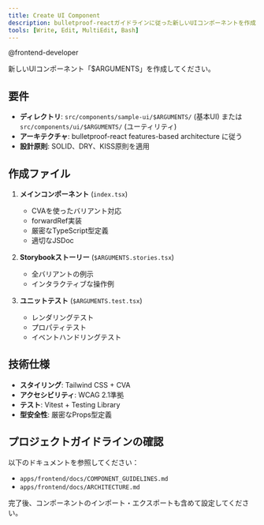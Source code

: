 ```yaml
---
title: Create UI Component
description: bulletproof-reactガイドラインに従った新しいUIコンポーネントを作成
tools: [Write, Edit, MultiEdit, Bash]
---
```


@frontend-developer

新しいUIコンポーネント「$ARGUMENTS」を作成してください。

## 要件
- **ディレクトリ**: `src/components/sample-ui/$ARGUMENTS/` (基本UI) または `src/components/ui/$ARGUMENTS/` (ユーティリティ)
- **アーキテクチャ**: bulletproof-react features-based architecture に従う
- **設計原則**: SOLID、DRY、KISS原則を適用

## 作成ファイル
1. **メインコンポーネント** (`index.tsx`)
   - CVAを使ったバリアント対応
   - forwardRef実装
   - 厳密なTypeScript型定義
   - 適切なJSDoc

2. **Storybookストーリー** (`$ARGUMENTS.stories.tsx`)
   - 全バリアントの例示
   - インタラクティブな操作例

3. **ユニットテスト** (`$ARGUMENTS.test.tsx`)
   - レンダリングテスト
   - プロパティテスト
   - イベントハンドリングテスト

## 技術仕様
- **スタイリング**: Tailwind CSS + CVA
- **アクセシビリティ**: WCAG 2.1準拠
- **テスト**: Vitest + Testing Library
- **型安全性**: 厳密なProps型定義

## プロジェクトガイドラインの確認
以下のドキュメントを参照してください：
- `apps/frontend/docs/COMPONENT_GUIDELINES.md`
- `apps/frontend/docs/ARCHITECTURE.md`

完了後、コンポーネントのインポート・エクスポートも含めて設定してください。